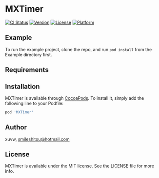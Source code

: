 # MXTimer

[![CI Status](https://img.shields.io/travis/xuvw/MXTimer.svg?style=flat)](https://travis-ci.org/xuvw/MXTimer)
[![Version](https://img.shields.io/cocoapods/v/MXTimer.svg?style=flat)](https://cocoapods.org/pods/MXTimer)
[![License](https://img.shields.io/cocoapods/l/MXTimer.svg?style=flat)](https://cocoapods.org/pods/MXTimer)
[![Platform](https://img.shields.io/cocoapods/p/MXTimer.svg?style=flat)](https://cocoapods.org/pods/MXTimer)

## Example

To run the example project, clone the repo, and run `pod install` from the Example directory first.

## Requirements

## Installation

MXTimer is available through [CocoaPods](https://cocoapods.org). To install
it, simply add the following line to your Podfile:

```ruby
pod 'MXTimer'
```

## Author

xuvw, smileshitou@hotmail.com

## License

MXTimer is available under the MIT license. See the LICENSE file for more info.
